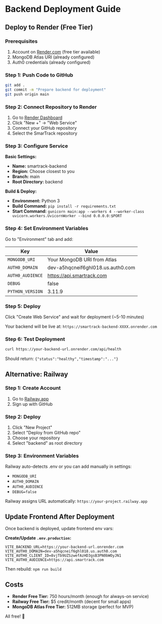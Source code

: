 # Backend Deployment Guide

## Deploy to Render (Free Tier)

### Prerequisites
1. Account on [Render.com](https://render.com) (free tier available)
2. MongoDB Atlas URI (already configured)
3. Auth0 credentials (already configured)

### Step 1: Push Code to GitHub
```bash
git add .
git commit -m "Prepare backend for deployment"
git push origin main
```

### Step 2: Connect Repository to Render
1. Go to [Render Dashboard](https://dashboard.render.com)
2. Click "New +" → "Web Service"
3. Connect your GitHub repository
4. Select the SmarTrack repository

### Step 3: Configure Service
**Basic Settings:**
- **Name:** smartrack-backend
- **Region:** Choose closest to you
- **Branch:** main
- **Root Directory:** backend

**Build & Deploy:**
- **Environment:** Python 3
- **Build Command:** `pip install -r requirements.txt`
- **Start Command:** `gunicorn main:app --workers 4 --worker-class uvicorn.workers.UvicornWorker --bind 0.0.0.0:$PORT`

### Step 4: Set Environment Variables
Go to "Environment" tab and add:

| Key | Value |
|-----|-------|
| `MONGODB_URI` | Your MongoDB URI from Atlas |
| `AUTH0_DOMAIN` | dev-a5hqcneif6ghl018.us.auth0.com |
| `AUTH0_AUDIENCE` | https://api.smartrack.com |
| `DEBUG` | false |
| `PYTHON_VERSION` | 3.11.9 |

### Step 5: Deploy
Click "Create Web Service" and wait for deployment (~5-10 minutes)

Your backend will be live at: `https://smartrack-backend-XXXX.onrender.com`

### Step 6: Test Deployment
```bash
curl https://your-backend-url.onrender.com/api/health
```

Should return: `{"status":"healthy","timestamp":"..."}`

## Alternative: Railway

### Step 1: Create Account
1. Go to [Railway.app](https://railway.app)
2. Sign up with GitHub

### Step 2: Deploy
1. Click "New Project"
2. Select "Deploy from GitHub repo"
3. Choose your repository
4. Select "backend" as root directory

### Step 3: Environment Variables
Railway auto-detects .env or you can add manually in settings:
- `MONGODB_URI`
- `AUTH0_DOMAIN`
- `AUTH0_AUDIENCE`
- `DEBUG=false`

Railway assigns URL automatically: `https://your-project.railway.app`

## Update Frontend After Deployment

Once backend is deployed, update frontend env vars:

**Create/Update `.env.production`:**
```env
VITE_BACKEND_URL=https://your-backend-url.onrender.com
VITE_AUTH0_DOMAIN=dev-a5hqcneif6ghl018.us.auth0.com
VITE_AUTH0_CLIENT_ID=8vjTb9UZSzwefAzHD3gsB3PN0bWOyJN1
VITE_AUTH0_AUDIENCE=https://api.smartrack.com
```

Then rebuild: `npm run build`

## Costs
- **Render Free Tier:** 750 hours/month (enough for always-on service)
- **Railway Free Tier:** $5 credit/month (decent for small apps)
- **MongoDB Atlas Free Tier:** 512MB storage (perfect for MVP)

All free! 🎉


